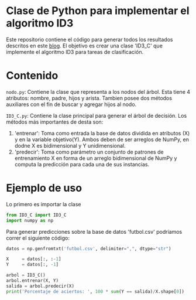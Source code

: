# Clase de Python para implementar el algoritmo ID3
Este repositorio contiene el código para generar todos los resultados descritos en este [blog](http://menteartificial.com/sobre-la-dificultad-de-entrenar-redes-profundas/). El objetivo es crear una clase 'ID3_C' que implemente el algoritmo ID3 para tareas de clasificación.

# Contenido

`nodo.py`: Contiene la clase que representa a los nodos del árbol. Esta tiene 4 atributos: nombre, padre, hijos y arista. Tambien posee dos métodos auxiliares con el fin de buscar y agregar hijos al nodo.

`ID3_C.py`: Contiene la clase principal para generar el árbol de decisión. Los métodos más importantes de desta son:
1. 'entrenar': Toma como entrada la base de datos dividida en atributos (X) y en la variable objetivo(Y). Ambos deben de ser arreglos de NumPy, en dodne X es bidimensional y Y unidimensional.
2. 'predecir': Toma como parámetro un conjunto de patrones de entrenamiento X en forma de un arreglo bidimensional de NumPy y computa la predicción para cada una de sus instancias.

# Ejemplo de uso
Lo primero es importar la clase

```python
from ID3_C import ID3_C
import numpy as np
```

Para generar predicciones sobre la base de datos 'futbol.csv' podríamos correr el siguiente código:

```python
datos = np.genfromtxt('futbol.csv', delimiter=",", dtype="str")

X     = datos[:, :-1]
Y     = datos[:, -1]

arbol = ID3_C()
arbol.entrenar(X, Y)
salida = arbol.predecir(X)
print('Porcentaje de aciertos: ', 100 * sum(Y == salida)/X.shape[0])
```
